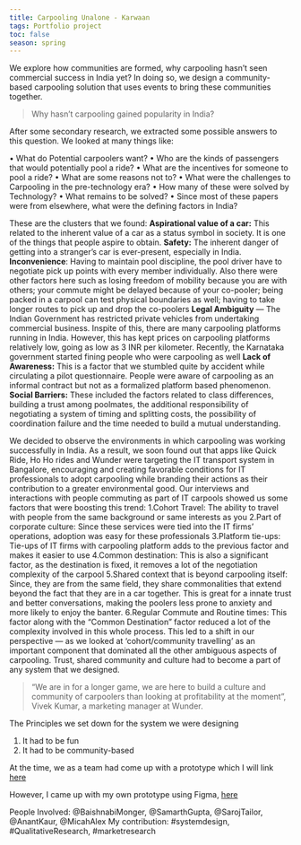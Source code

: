 ```yaml
---
title: Carpooling Unalone - Karwaan
tags: Portfolio project
toc: false
season: spring
---
```


We explore how communities are formed, why carpooling hasn’t seen commercial success in India yet? In doing so, we design a community-based carpooling solution that uses events to bring these communities together.

>Why hasn’t carpooling gained popularity in India?

After some secondary research, we extracted some possible answers to this question. We looked at many things like:

•	What do Potential carpoolers want?
•	Who are the kinds of passengers that would potentially pool a ride?
•	What are the incentives for someone to pool a ride?
•	What are some reasons not to?
•	What were the challenges to Carpooling in the pre-technology era?
•	How many of these were solved by Technology?
•	What remains to be solved?
•	Since most of these papers were from elsewhere, what were the defining factors in India?

These are the clusters that we found:
**Aspirational value of a car:** This related to the inherent value of a car as a status symbol in society. It is one of the things that people aspire to obtain.
**Safety:** The inherent danger of getting into a stranger’s car is ever-present, especially in India.
**Inconvenience**: Having to maintain pool discipline, the pool driver have to negotiate pick up points with every member individually. Also there were other factors here such as losing freedom of mobility because you are with others; your commute might be delayed because of your co-pooler; being packed in a carpool can test physical boundaries as well; having to take longer routes to pick up and drop the co-poolers
**Legal Ambiguity** — The Indian Government has restricted private vehicles from undertaking commercial business. Inspite of this, there are many carpooling platforms running in India. However, this has kept prices on carpooling platforms relatively low, going as low as 3 INR per kilometer. Recently, the Karnataka government started fining people who were carpooling as well
**Lack of Awareness:** This is a factor that we stumbled quite by accident while circulating a pilot questionnaire. People were aware of carpooling as an informal contract but not as a formalized platform based phenomenon.
**Social Barriers:** These included the factors related to class differences, building a trust among poolmates, the additional responsibility of negotiating a system of timing and splitting costs, the possibility of coordination failure and the time needed to build a mutual understanding.

We decided to observe the environments in which carpooling was working successfully in India. As a result, we soon found out that apps like Quick Ride, Ho Ho rides and Wunder were targeting the IT transport system in Bangalore, encouraging and creating favorable conditions for IT professionals to adopt carpooling while branding their actions as their contribution to a greater environmental good.
Our interviews and interactions with people commuting as part of IT carpools showed us some factors that were boosting this trend:
1.Cohort Travel: The ability to travel with people from the same background or same interests as you
2.Part of corporate culture: Since these services were tied into the IT firms’ operations, adoption was easy for these professionals
3.Platform tie-ups: Tie-ups of IT firms with carpooling platform adds to the previous factor and makes it easier to use
4.Common destination: This is also a significant factor, as the destination is fixed, it removes a lot of the negotiation complexity of the carpool
5.Shared context that is beyond carpooling itself: Since, they are from the same field, they share commonalities that extend beyond the fact that they are in a car together. This is great for a innate trust and better conversations, making the poolers less prone to anxiety and more likely to enjoy the banter.
6.Regular Commute and Routine times: This factor along with the “Common Destination” factor reduced a lot of the complexity involved in this whole process.
This led to a shift in our perspective — as we looked at ‘cohort/community travelling’ as an important component that dominated all the other ambiguous aspects of carpooling. Trust, shared community and culture had to become a part of any system that we designed.

>“We are in for a longer game, we are here to build a culture and community of carpoolers than looking at profitability at the moment”,
Vivek Kumar, a marketing manager at Wunder.

The Principles we set down for the system we were designing
1.	It had to be fun
2.	It had to be community-based

At the time, we as a team had come up with a prototype which I will link [here](https://medium.com/exploring-ride-sharing-systems-at-scale/creating-a-community-based-carpooling-system-afbac6b732cb)

However, I came up with my own prototype using Figma, [here](https://www.figma.com/file/lGZklLSlFA2yjPxmcyykud/Karwaan?node-id=1%3A2318)

People Involved: @BaishnabiMonger, @SamarthGupta, @SarojTailor, @AnantKaur, @MicahAlex
My contribution: #systemdesign, #QualitativeResearch, #marketresearch
